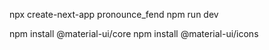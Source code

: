 npx create-next-app pronounce_fend
npm run dev

npm install @material-ui/core
npm install @material-ui/icons